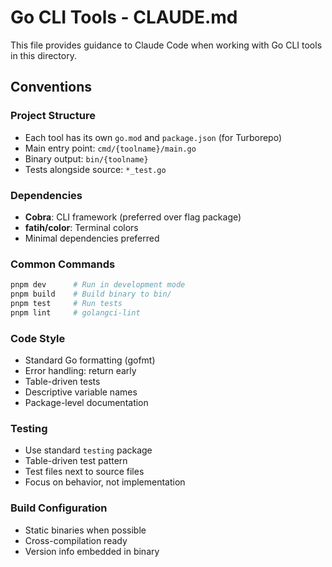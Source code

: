 # Go CLI Tools - CLAUDE.md

This file provides guidance to Claude Code when working with Go CLI tools in this directory.

## Conventions

### Project Structure
- Each tool has its own `go.mod` and `package.json` (for Turborepo)
- Main entry point: `cmd/{toolname}/main.go`
- Binary output: `bin/{toolname}`
- Tests alongside source: `*_test.go`

### Dependencies
- **Cobra**: CLI framework (preferred over flag package)
- **fatih/color**: Terminal colors
- Minimal dependencies preferred

### Common Commands
```bash
pnpm dev      # Run in development mode
pnpm build    # Build binary to bin/
pnpm test     # Run tests
pnpm lint     # golangci-lint
```

### Code Style
- Standard Go formatting (gofmt)
- Error handling: return early
- Table-driven tests
- Descriptive variable names
- Package-level documentation

### Testing
- Use standard `testing` package
- Table-driven test pattern
- Test files next to source files
- Focus on behavior, not implementation

### Build Configuration
- Static binaries when possible
- Cross-compilation ready
- Version info embedded in binary